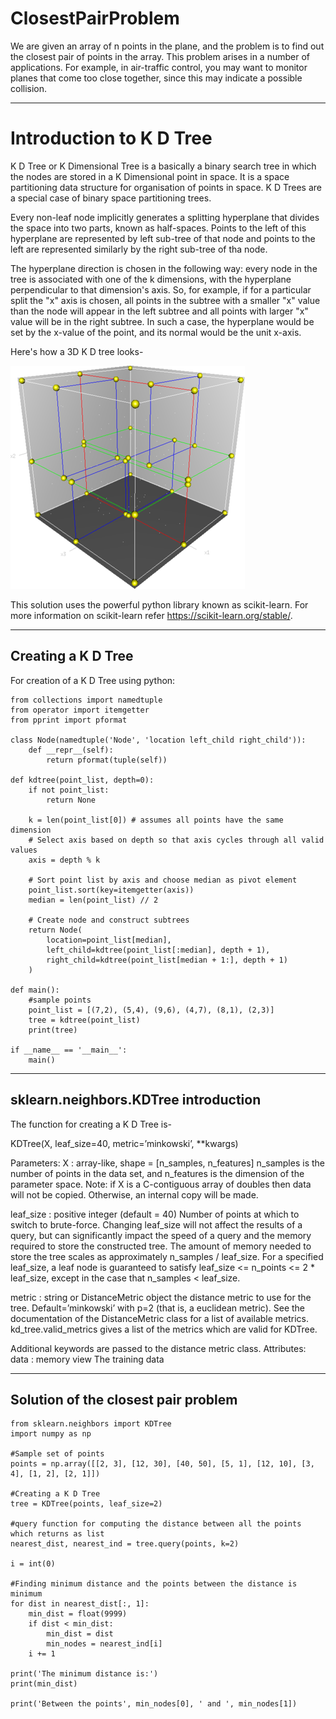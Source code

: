 # ClosestPairProblem

We are given an array of n points in the plane, and the problem is to find out the closest pair of points in the array. This problem arises in a number of applications. For example, in air-traffic control, you may want to monitor planes that come too close together, since this may indicate a possible collision.

***

# Introduction to K D Tree
K D Tree or K Dimensional Tree is a basically a binary search tree in which the nodes are stored in a K Dimensional point in space.
It is a space partitioning data structure for organisation of points in space.
K D Trees are a special case of binary space partitioning trees.

Every non-leaf node implicitly generates a splitting hyperplane that divides the space into two parts, known as half-spaces.
Points to the left of this hyperplane are represented by left sub-tree of that node and points to the left are represented similarly by the right sub-tree of tha node.

The hyperplane direction is chosen in the following way: every node in the tree is associated with one of the k dimensions, with the hyperplane perpendicular to that dimension's axis. So, for example, if for a particular split the "x" axis is chosen, all points in the subtree with a smaller "x" value than the node will appear in the left subtree and all points with larger "x" value will be in the right subtree. In such a case, the hyperplane would be set by the x-value of the point, and its normal would be the unit x-axis.

Here's how a 3D K D tree looks-

![3D K D Tree](https://github.com/ashleshmahule/ClosestPairProblem/blob/master/3dtree.png)

This solution uses the powerful python library known as scikit-learn.
For more information on scikit-learn refer https://scikit-learn.org/stable/.

***

## Creating a K D Tree
For creation of a K D Tree using python:

    from collections import namedtuple
    from operator import itemgetter
    from pprint import pformat
    
    class Node(namedtuple('Node', 'location left_child right_child')):
        def __repr__(self):
            return pformat(tuple(self))

    def kdtree(point_list, depth=0):
        if not point_list:
            return None

        k = len(point_list[0]) # assumes all points have the same dimension
        # Select axis based on depth so that axis cycles through all valid values
        axis = depth % k

        # Sort point list by axis and choose median as pivot element
        point_list.sort(key=itemgetter(axis))
        median = len(point_list) // 2

        # Create node and construct subtrees
        return Node(
            location=point_list[median],
            left_child=kdtree(point_list[:median], depth + 1),
            right_child=kdtree(point_list[median + 1:], depth + 1)
        )

    def main():
        #sample points
        point_list = [(7,2), (5,4), (9,6), (4,7), (8,1), (2,3)]
        tree = kdtree(point_list)
        print(tree)

    if __name__ == '__main__':
        main()
    
***

## sklearn.neighbors.KDTree introduction

The function for creating a K D Tree is-

KDTree(X, leaf_size=40, metric=’minkowski’, **kwargs)

Parameters:	
X : array-like, shape = [n_samples, n_features]
n_samples is the number of points in the data set, and n_features is the dimension of the parameter space. Note: if X is a C-contiguous array of doubles then data will not be copied. Otherwise, an internal copy will be made.

leaf_size : positive integer (default = 40)
Number of points at which to switch to brute-force. Changing leaf_size will not affect the results of a query, but can significantly impact the speed of a query and the memory required to store the constructed tree. The amount of memory needed to store the tree scales as approximately n_samples / leaf_size. For a specified leaf_size, a leaf node is guaranteed to satisfy leaf_size <= n_points <= 2 * leaf_size, except in the case that n_samples < leaf_size.

metric : string or DistanceMetric object
the distance metric to use for the tree. Default=’minkowski’ with p=2 (that is, a euclidean metric). See the documentation of the DistanceMetric class for a list of available metrics. kd_tree.valid_metrics gives a list of the metrics which are valid for KDTree.

Additional keywords are passed to the distance metric class.
Attributes:	
data : memory view
The training data
    
***

## Solution of the closest pair problem

    from sklearn.neighbors import KDTree
    import numpy as np

    #Sample set of points
    points = np.array([[2, 3], [12, 30], [40, 50], [5, 1], [12, 10], [3, 4], [1, 2], [2, 1]])

    #Creating a K D Tree
    tree = KDTree(points, leaf_size=2)

    #query function for computing the distance between all the points which returns as list
    nearest_dist, nearest_ind = tree.query(points, k=2)

    i = int(0)

    #Finding minimum distance and the points between the distance is minimum
    for dist in nearest_dist[:, 1]:
        min_dist = float(9999)
        if dist < min_dist:
            min_dist = dist
            min_nodes = nearest_ind[i]
        i += 1

    print('The minimum distance is:')
    print(min_dist)

    print('Between the points', min_nodes[0], ' and ', min_nodes[1])



